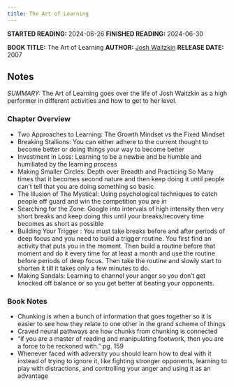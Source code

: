 ```yaml
---
title: The Art of Learning
---
```

 **STARTED READING:** 2024-06-26
 **FINISHED READING:** 2024-06-30

**BOOK TITLE:** The Art of Learning
**AUTHOR:** [Josh Waitzkin](https://en.wikipedia.org/wiki/Joshua_Waitzkin)
**RELEASE DATE:** 2007

## Notes
*SUMMARY:* The Art of Learning goes over the life of Josh Waitzkin as a high performer in different activities and how to get to her level. 

### Chapter Overview
- Two Approaches to Learning: The Growth Mindset vs the Fixed Mindset
- Breaking Stallions: You can either adhere to the current thought to become better or doing things your way to become better
- Investment in Loss: Learning to be a newbie and be humble and humiliated by the learning process
- Making Smaller Circles: Depth over Breadth and Practicing So Many times that it becomes second nature and then keep doing it until people can’t tell that you are doing something so basic
- The Illusion of The Mystical: Using psychological techniques to catch people off guard and win the competition you are in
- Searching for the Zone: Google into intervals of high intensity then very short breaks and keep doing this until your breaks/recovery time becomes as short as possible
- Building Your Trigger : You must take breaks before and after periods of deep focus and you need to build a trigger routine. You first find an activity that puts you in the moment. Then build a routine before that moment and do it every time for at least a month and use the routine before periods of deep focus. Then take the routine and slowly start to shorten it till it takes only a few minutes to do.
- Making Sandals: Learning to channel your anger so you don’t get knocked off balance or so you get better at beating your opponents.

### Book Notes

- Chunking is when a bunch of information that goes together so it is easier to see how they relate to one other in the grand scheme of things
- Craved neural pathways are how chunks from chunking is connected
- “if you are a master of reading and manipulating footwork, then you are a force to be reckoned with.” pg. 159
- Whenever faced with adversity you should learn how to deal with it instead of trying to ignore it, like fighting stronger opponents, learning to play with distractions, and controlling your anger and using it as an advantage
